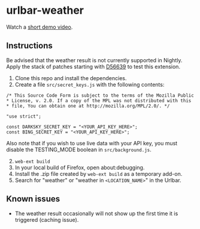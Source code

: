 # urlbar-weather

Watch a [short demo video](https://imgur.com/a/T81yjxJ).

## Instructions
Be advised that the weather result is not currently supported in Nightly.
Apply the stack of patches starting with [D56639](https://phabricator.services.mozilla.com/D56639)
to test this extension.

1. Clone this repo and install the dependencies.
2. Create a file `src/secret_keys.js` with the following contents:
```
/* This Source Code Form is subject to the terms of the Mozilla Public
* License, v. 2.0. If a copy of the MPL was not distributed with this
* file, You can obtain one at http://mozilla.org/MPL/2.0/. */

"use strict";

const DARKSKY_SECRET_KEY = "<YOUR_API_KEY_HERE>";
const BING_SECRET_KEY = "<YOUR_API_KEY_HERE>";
```
  Also note that if you wish to use live data with your API key, you must
  disable the TESTING_MODE boolean in `src/background.js`.

2. `web-ext build`
3. In your local build of Firefox, open about:debugging.
4. Install the .zip file created by `web-ext build` as a temporary add-on.
5. Search for "weather" or "weather in `<LOCATION_NAME>`" in the Urlbar.

## Known issues
- The weather result occasionally will not show up the first time it is triggered (caching issue).